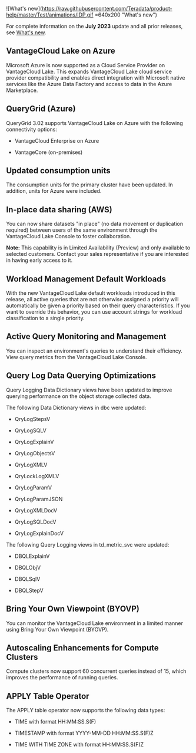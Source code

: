 ![What's new](https://raw.githubusercontent.com/Teradata/product-help/master/Test/animations/IDP.gif =640x200 "What's new")

For complete information on the **July 2023** update and all prior releases, see [What's new](https://docs.teradata.com/r/Teradata-VantageCloud-Lake/What-s-New).

## VantageCloud Lake on Azure


Microsoft Azure is now supported as a Cloud Service Provider on VantageCloud Lake. This expands VantageCloud Lake cloud service provider compatibility and enables direct integration with Microsoft native services like the Azure Data Factory and access to data in the Azure Marketplace.

## QueryGrid (Azure)


QueryGrid 3.02 supports VantageCloud Lake on Azure with the following connectivity options:

-   VantageCloud Enterprise on Azure

-   VantageCore (on-premises)


## Updated consumption units


The consumption units for the primary cluster have been updated. In addition, units for Azure were included.

## In-place data sharing (AWS)


You can now share datasets "in place" (no data movement or duplication required) between users of the same environment through the VantageCloud Lake Console to foster collaboration.

**Note:** This capability is in Limited Availability (Preview) and only available to selected customers. Contact your sales representative if you are interested in having early access to it.

## Workload Management Default Workloads


With the new VantageCloud Lake default workloads introduced in this release, all active queries that are not otherwise assigned a priority will automatically be given a priority based on their query characteristics. If you want to override this behavior, you can use account strings for workload classification to a single priority.

## Active Query Monitoring and Management


You can inspect an environment's queries to understand their efficiency. View query metrics from the VantageCloud Lake Console.

## Query Log Data Querying Optimizations


Query Logging Data Dictionary views have been updated to improve querying performance on the object storage collected data.

The following Data Dictionary views in dbc were updated:

-   QryLogStepsV

-   QryLogSQLV

-   QryLogExplainV

-   QryLogObjectsV

-   QryLogXMLV

-   QryLockLogXMLV

-   QryLogParamV

-   QryLogParamJSON

-   QryLogXMLDocV

-   QryLogSQLDocV

-   QryLogExplainDocV


The following Query Logging views in td_metric_svc were updated:

-   DBQLExplainV

-   DBQLObjV

-   DBQLSqlV

-   DBQLStepV


## Bring Your Own Viewpoint (BYOVP)


You can monitor the VantageCloud Lake environment in a limited manner using Bring Your Own Viewpoint (BYOVP).

## Autoscaling Enhancements for Compute Clusters


Compute clusters now support 60 concurrent queries instead of 15, which improves the performance of running queries.

## APPLY Table Operator


The APPLY table operator now supports the following data types:

-   TIME with format HH:MM:SS.S(F)

-   TIMESTAMP with format YYYY-MM-DD HH:MM:SS.S(F)Z

-   TIME WITH TIME ZONE with format HH:MM:SS.S(F)Z


